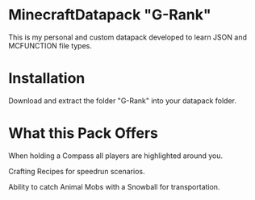 # MinecraftDatapack "G-Rank"
 This is my personal and custom datapack developed to learn JSON and MCFUNCTION file types.
# Installation
 Download and extract the folder "G-Rank" into your datapack folder.
# What this Pack Offers
 When holding a Compass all players are highlighted around you.
 
 Crafting Recipes for speedrun scenarios.
 
 Ability to catch Animal Mobs with a Snowball for transportation.
 